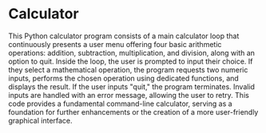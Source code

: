 # Calculator
This Python calculator program consists of a main calculator loop that continuously presents a user menu offering four basic arithmetic operations: addition, subtraction, multiplication, and division, along with an option to quit. Inside the loop, the user is prompted to input their choice. If they select a mathematical operation, the program requests two numeric inputs, performs the chosen operation using dedicated functions, and displays the result. If the user inputs "quit," the program terminates. Invalid inputs are handled with an error message, allowing the user to retry. This code provides a fundamental command-line calculator, serving as a foundation for further enhancements or the creation of a more user-friendly graphical interface.
